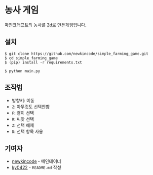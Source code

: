 # 농사 게임

마인크래프트의 농사를 2d로 만든게임입니다.

## 설치

```console
$ git clone https://github.com/newkincode/simple_farming_game.git
$ cd simple_farming_game
$ (pip) install -r requirements.txt

$ python main.py
```

## 조작법

-   방향키: 이동
-   `Z`: 아무것도 선택안함
-   `F`: 괭이 선택
-   `R`: 씨앗 선택
-   `Z`: 선택 해제
-   `D`: 선택 항목 사용

## 기여자

-   [newkincode](https://github.com/newkincode) - 메인테이너
-   [ky0422](https://github.com/ky0422) - `README.md` 작성
